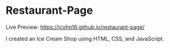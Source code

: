 # Restaurant-Page

Live Preview: https://jcohn16.github.io/restaurant-page/

I created an Ice Cream Shop using HTML, CSS, and JavaScript.